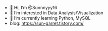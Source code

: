 - 👋 Hi, I’m @Sunnnyyy16
- 👀 I’m interested in Data Analysis/Visualization
- 🌱 I’m currently learning Python, MySQL
- blog: https://sun-garret.tistory.com/


<!---
Sunnnyyy16/Sunnnyyy16 is a ✨ special ✨ repository because its `README.md` (this file) appears on your GitHub profile.
You can click the Preview link to take a look at your changes.
--->
